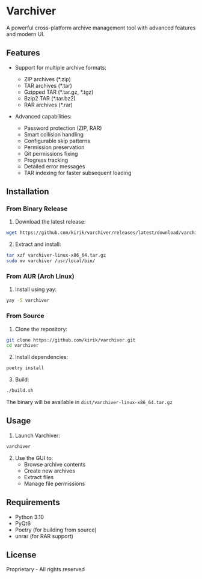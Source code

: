 # Varchiver

A powerful cross-platform archive management tool with advanced features and modern UI.

## Features

- Support for multiple archive formats:
  - ZIP archives (*.zip)
  - TAR archives (*.tar)
  - Gzipped TAR (*.tar.gz, *.tgz)
  - Bzip2 TAR (*.tar.bz2)
  - RAR archives (*.rar)
 
- Advanced capabilities:
  - Password protection (ZIP, RAR)
  - Smart collision handling
  - Configurable skip patterns
  - Permission preservation
  - Git permissions fixing
  - Progress tracking
  - Detailed error messages
  - TAR indexing for faster subsequent loading

## Installation

### From Binary Release

1. Download the latest release:
```bash
wget https://github.com/kirik/varchiver/releases/latest/download/varchiver-linux-x86_64.tar.gz
```

2. Extract and install:
```bash
tar xzf varchiver-linux-x86_64.tar.gz
sudo mv varchiver /usr/local/bin/
```

### From AUR (Arch Linux)

1. Install using yay:
```bash
yay -S varchiver
```

### From Source

1. Clone the repository:
```bash
git clone https://github.com/kirik/varchiver.git
cd varchiver
```

2. Install dependencies:
```bash
poetry install
```

3. Build:
```bash
./build.sh
```

The binary will be available in `dist/varchiver-linux-x86_64.tar.gz`

## Usage

1. Launch Varchiver:
```bash
varchiver
```

2. Use the GUI to:
   - Browse archive contents
   - Create new archives
   - Extract files
   - Manage file permissions

## Requirements

- Python 3.10
- PyQt6
- Poetry (for building from source)
- unrar (for RAR support)

## License

Proprietary - All rights reserved
